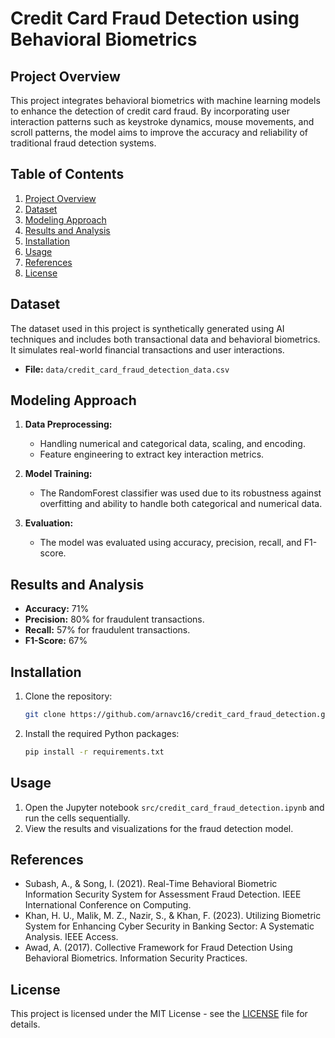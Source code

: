 # Credit Card Fraud Detection using Behavioral Biometrics

## Project Overview
This project integrates behavioral biometrics with machine learning models to enhance the detection of credit card fraud. By incorporating user interaction patterns such as keystroke dynamics, mouse movements, and scroll patterns, the model aims to improve the accuracy and reliability of traditional fraud detection systems.

## Table of Contents
1. [Project Overview](#project-overview)
2. [Dataset](#dataset)
3. [Modeling Approach](#modeling-approach)
4. [Results and Analysis](#results-and-analysis)
5. [Installation](#installation)
6. [Usage](#usage)
7. [References](#references)
8. [License](#license)

## Dataset
The dataset used in this project is synthetically generated using AI techniques and includes both transactional data and behavioral biometrics. It simulates real-world financial transactions and user interactions.

- **File:** `data/credit_card_fraud_detection_data.csv`

## Modeling Approach
1. **Data Preprocessing:** 
   - Handling numerical and categorical data, scaling, and encoding.
   - Feature engineering to extract key interaction metrics.

2. **Model Training:**
   - The RandomForest classifier was used due to its robustness against overfitting and ability to handle both categorical and numerical data.

3. **Evaluation:**
   - The model was evaluated using accuracy, precision, recall, and F1-score.

## Results and Analysis
- **Accuracy:** 71%
- **Precision:** 80% for fraudulent transactions.
- **Recall:** 57% for fraudulent transactions.
- **F1-Score:** 67%

## Installation
1. Clone the repository:
    ```bash
    git clone https://github.com/arnavc16/credit_card_fraud_detection.git
    ```
2. Install the required Python packages:
    ```bash
    pip install -r requirements.txt
    ```

## Usage
1. Open the Jupyter notebook `src/credit_card_fraud_detection.ipynb` and run the cells sequentially.
2. View the results and visualizations for the fraud detection model.

## References
- Subash, A., & Song, I. (2021). Real-Time Behavioral Biometric Information Security System for Assessment Fraud Detection. IEEE International Conference on Computing.
- Khan, H. U., Malik, M. Z., Nazir, S., & Khan, F. (2023). Utilizing Biometric System for Enhancing Cyber Security in Banking Sector: A Systematic Analysis. IEEE Access.
- Awad, A. (2017). Collective Framework for Fraud Detection Using Behavioral Biometrics. Information Security Practices.

## License
This project is licensed under the MIT License - see the [LICENSE](LICENSE) file for details.

